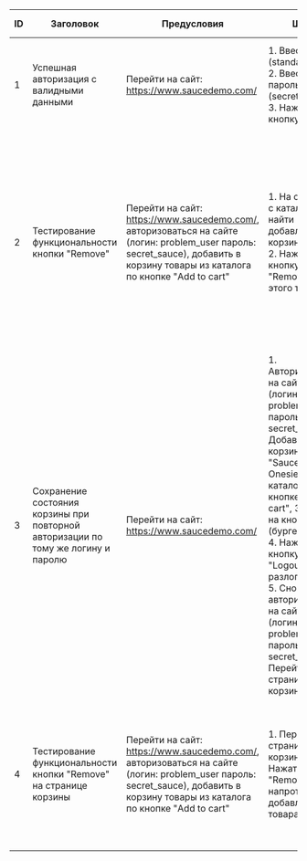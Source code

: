 | ID | Заголовок | Предусловия | Шаги | Ожидаемый результат | Реальный результат | Постусловия | Статус |
| - | - | - | - | - | - | - | - |
| 1 | Успешная авторизация с валидными данными | Перейти на сайт: https://www.saucedemo.com/ | 1. Ввести логин (standard_user) 2. Ввести пароль (secret_sauce) 3. Нажать на кнопку "Login"|После ввода логина и пароля пользователя перенаправляет на страницу с каталогом |После авторизации пользователя перенаправило на страницу с каталогом | 1. Нажать на кнопку (бургер-меню) 2. Нажать кнопку "Logout" и разлогиниться | pass |
| 2 | Тестирование функциональности кнопки "Remove" | Перейти на сайт: https://www.saucedemo.com/, авторизоваться на сайте (логин: problem_user пароль: secret_sauce), добавить в корзину товары из каталога по кнопке "Add to cart"| 1. На странице с каталогом найти добавленный в корзину товар 2. Нажать кнопку "Remove" у этого товара |Добавленный до этого товар должен исчезнуть из корзины, а кнопка должна сменить цвет на черный и поменять надпись на "Add to cart". Также счетчик товаров в иконке корзины уменьшается на 1 |После добавления товара в корзину он не убирается, кнопка не меняет надпись и цвет обратно, когда нажимаешь кнопку для удаления товара. Счетчик товаров в иконке корзины не уменьшается на 1  | 1. Удалить товары из корзины на странице корзины 2. Нажать на кнопку (бургер-меню) 3. Нажать кнопку "Logout" и разлогиниться | fail |
| 3 | Сохранение состояния корзины при повторной авторизации по тому же логину и паролю | Перейти на сайт: https://www.saucedemo.com/ |1. Авторизоваться на сайте (логин: problem_user пароль: secret_sauce) 2. Добавить в корзину товар "Sauce Labs Onesie" из каталога по кнопке "Add to cart", 3. Нажать на кнопку (бургер-меню) 4. Нажать кнопку "Logout" и разлогиниться 5. Снова авторизоваться на сайте (логин: problem_user пароль: secret_sauce) 6. Перейти на страницу с корзиной| Товар "Sauce Labs Onesie" должен остаться в корзине после повторной авторизации | Товар "Sauce Labs Onesie" остался в корзине после повторной авторизации |1. Удалить товары из корзины на странице корзины 2. Нажать на кнопку (бургер-меню) 3. Нажать кнопку "Logout" и разлогиниться | pass |
| 4 | Тестирование функциональности кнопки "Remove" на странице корзины | Перейти на сайт: https://www.saucedemo.com/, авторизоваться на сайте (логин: problem_user пароль: secret_sauce), добавить в корзину товары из каталога по кнопке "Add to cart"| 1. Перейти на страницу с корзиной 2. Нажать кнопку "Remove" напротив добавленного товара |Добавленный до этого товар должен исчезнуть из корзины, счетчик товаров в иконке корзины уменьшается на 1 | Товар удаляется после нажатия кнопки "Remove", счетчик товаров в иконке корзины уменьшается на 1  | 1. Удалить товары из корзины на странице корзины 2. Нажать на кнопку (бургер-меню) 3. Нажать кнопку "Logout" и разлогиниться | pass |

